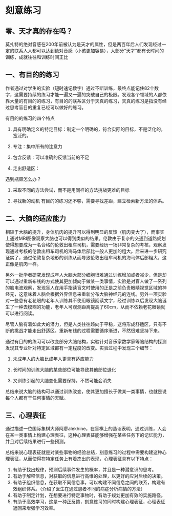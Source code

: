 # 刻意练习

## 零、天才真的存在吗？

莫扎特的绝对音感在200年前被认为是天才的属性，但是两百年后人们发现经过一定的联系人人都可以达到绝对音感（小孩更加容易），大部分“天才”都有长时间的训练，成就往往和训练时间正比

## 一、有目的的练习

作者通过对学生的实验（短时速记数字）通过不断训练，最终点能记住82个数字，这需要持续的练习才能一遍又一遍的突破自己的极限。发现各个领域的人都依靠大量的有目的的练习，有目的的联系区分于天真的练习，天真的练习是指没有经过思考盲目的重复已经可以做好的练习。

有目的的练习的四个特点

1. 具有明确定义的特定目标：制定一个明确的，符合实际的目标，不是泛化的，宽泛的。

2. 专注：集中所有的注意力

3. 包含反馈：可以准确的反馈当前的不足

4. 走出舒适区：

遇到瓶颈怎么办？
1. 采取不同的方法尝试，而不是用同样的方法挑战更难的目标

2. 寻找新的动机
    有目的的练习还不够，需要寻找差距，建立检索新方法的体系。

## 二、大脑的适应能力

相较于大脑的提升，身体肌肉的提升可以得到明显的反馈（肌肉变大了），而事实上通过MRI图像观察大脑也可以得到类似的结果。伦敦由于复杂的交通到道路规划使得想要成为一名合格的伦敦出租车司机，需要经历一场非常复杂的考核，观察发现通过考核的伦敦出租车司机的海马体后部比一般人更加的粗大。后来进一步研究证实了，通过伦敦复杂地形的训练从而导致伦敦出租车司机的海马体后部粗大，这正像是肌肉一样。

另外一批学者研究发现成年人大脑大部分细胞很难通过训练增加或者减少，但是却可以通过重新布线的方式使其更加倾向于做某一类事情，实验是对盲人做了一系列的脑电波观察，发现盲人在用手指读盲文时使用的正是之前负责眼睛视觉区域的神经元，这意味着人脑会根据外界信息来重新分布大脑神经元的连线。另外一项实验对一些患有老花眼的老年人训练其不使用眼镜阅读文字，经过训练以后发现大脑诞生了一种去模糊的功能，老年人可观测距离提高了60cm，从而不依赖老花眼镜就可以进行阅读。

尽管人脑有着如此大的潜力，但是人类往往趋向于平稳，这将形成舒适区，只有不断的挑战才能走出舒适区。重新布线的过程需要循序渐进，不然很难坚持下来。

通过有目的的练习可以改变部分大脑结构，实验针对音乐家数学家等脑结构的探测发现其专业针对特定区域都有一定程度的改变。实验过程中发现三个细节：

1. 未成年人的大脑比成年人更具有适应能力

2. 长时间的训练大脑的某些部位可能导致其他部位退化

3. 又训练引起的大脑变化需要保持，不然可能会消失

总结来说大脑的结构可以通过训练改变，使其更加擅长于做某一类事情，也就是说每个人都有干任何事情的天赋。

## 三、心理表征

通过描述一位国际象棋大师阿廖alekhine，在盲棋上的造诣表明，通过训练，人会在某一类事情上构建心理表征，这种心理表征能够增强在某些任务下的记忆能力，并且对后续结果进行一些预测。

总结来说心理表征就是对某些事物的经验总结，刻意练习的过程中需要构建这种心理表征，从而使得在特定任务上有着杰出的表现，心理表征具有以下特点：

1. 有助于找出规律，预测后续事件发生的概率，并且是一种潜意识的思考。
2. 有助于解释信息，对获取的信息进行高维的处理，以更好的应对后续的决策。
3. 有助于组织信息，在获取不同信息事，可以构建不同信息之间的联系，构建有效组织体系。（介绍了医生在通过患者不同的病症分析病情的方法）
4. 有助于制定计划，在想要进行特定事物时，有助于规划更加有效的实施路径。
5. 有助于高效学习，这是一种正反馈，刻意练习的同时构建心理表征，心理表征返回来增强学习效率。
